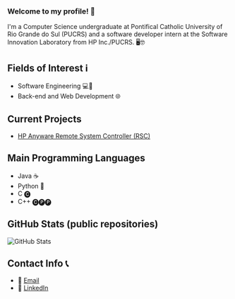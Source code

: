 ### Welcome to my profile! 👋

I'm a Computer Science undergraduate at Pontifical Catholic University of Rio Grande do Sul (PUCRS) and a software developer intern at the Software Innovation Laboratory from HP Inc./PUCRS. 🖥️🤓

## Fields of Interest ℹ
- Software Engineering 💻🔧
- Back-end and Web Development 🌐

## Current Projects
- [HP Anyware Remote System Controller (RSC)](https://www.hp.com/us-en/solutions/anyware-remote-system-controller.html)

## Main Programming Languages 
- Java ☕
- Python 🐍
- C 🅒
- C++ 🅒🅟🅟

## GitHub Stats (public repositories)
![GitHub Stats](https://github-readme-stats.vercel.app/api?username=rsuffert&show_icons=true&count_private=true&theme=radical)

## Contact Info 📞
-  📧 [Email](mailto:ricardobsuffert@gmail.com)
- 💼 [LinkedIn](https://www.linkedin.com/in/ricardo-suffert/)

